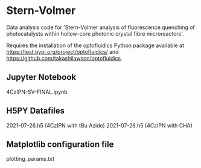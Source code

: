 # Stern-Volmer
Data analysis code for 'Stern-Volmer analysis of fluorescence quenching of photocatalysts within hollow-core photonic crystal fibre microreactors'.

Requires the installation of the optofluidics Python package available at https://test.pypi.org/project/optofluidics/ and https://github.com/takashilawson/optofluidics.

## Jupyter Notebook
4CzIPN-SV-FINAL.ipynb

## H5PY Datafiles
2021-07-26.h5 (4CzIPN with tBu Azide)
2021-07-28.h5 (4CzIPN with CHA)

## Matplotlib configuration file
plotting_params.txt
